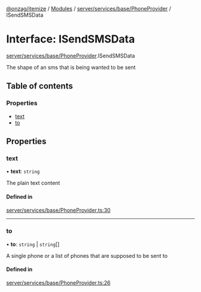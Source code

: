 [@onzag/itemize](../README.md) / [Modules](../modules.md) / [server/services/base/PhoneProvider](../modules/server_services_base_PhoneProvider.md) / ISendSMSData

# Interface: ISendSMSData

[server/services/base/PhoneProvider](../modules/server_services_base_PhoneProvider.md).ISendSMSData

The shape of an sms that is being wanted to be sent

## Table of contents

### Properties

- [text](server_services_base_PhoneProvider.ISendSMSData.md#text)
- [to](server_services_base_PhoneProvider.ISendSMSData.md#to)

## Properties

### text

• **text**: `string`

The plain text content

#### Defined in

[server/services/base/PhoneProvider.ts:30](https://github.com/onzag/itemize/blob/f2db74a5/server/services/base/PhoneProvider.ts#L30)

___

### to

• **to**: `string` \| `string`[]

A single phone or a list of phones that are supposed
to be sent to

#### Defined in

[server/services/base/PhoneProvider.ts:26](https://github.com/onzag/itemize/blob/f2db74a5/server/services/base/PhoneProvider.ts#L26)
